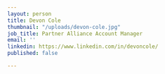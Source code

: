 ```yaml
---
layout: person
title: Devon Cole
thumbnail: "/uploads/devon-cole.jpg"
job_title: Partner Alliance Account Manager
email: ''
linkedin: https://www.linkedin.com/in/devoncole/
published: false

---
```

